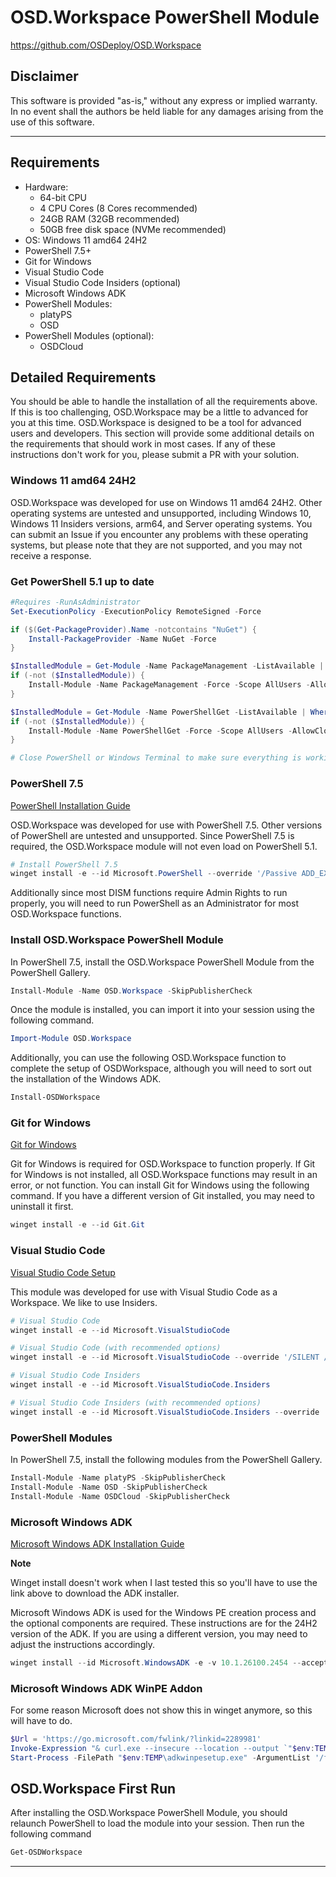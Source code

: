 # OSD.Workspace PowerShell Module
https://github.com/OSDeploy/OSD.Workspace

## Disclaimer
This software is provided "as-is," without any express or implied warranty. In no event shall the authors be held liable for any damages arising from the use of this software.

---

## Requirements

- Hardware:
  - 64-bit CPU
  - 4 CPU Cores (8 Cores recommended)
  - 24GB RAM (32GB recommended)
  - 50GB free disk space (NVMe recommended)
- OS: Windows 11 amd64 24H2
- PowerShell 7.5+
- Git for Windows
- Visual Studio Code
- Visual Studio Code Insiders (optional)
- Microsoft Windows ADK
- PowerShell Modules:
  - platyPS
  - OSD
- PowerShell Modules (optional):
  - OSDCloud


## Detailed Requirements

You should be able to handle the installation of all the requirements above. If this is too challenging, OSD.Workspace may be a little to advanced for you at this time. OSD.Workspace is designed to be a tool for advanced users and developers. This section will provide some additional details on the requirements that should work in most cases. If any of these instructions don't work for you, please submit a PR with your solution.

### Windows 11 amd64 24H2

OSD.Workspace was developed for use on Windows 11 amd64 24H2. Other operating systems are untested and unsupported, including Windows 10, Windows 11 Insiders versions, arm64, and Server operating systems. You can submit an Issue if you encounter any problems with these operating systems, but please note that they are not supported, and you may not receive a response.

### Get PowerShell 5.1 up to date

```powershell
#Requires -RunAsAdministrator
Set-ExecutionPolicy -ExecutionPolicy RemoteSigned -Force

if ($(Get-PackageProvider).Name -notcontains "NuGet") {
    Install-PackageProvider -Name NuGet -Force
}

$InstalledModule = Get-Module -Name PackageManagement -ListAvailable | Where-Object { $_.Version -ge '1.4.8.1' }
if (-not ($InstalledModule)) {
    Install-Module -Name PackageManagement -Force -Scope AllUsers -AllowClobber -SkipPublisherCheck
}

$InstalledModule = Get-Module -Name PowerShellGet -ListAvailable | Where-Object { $_.Version -ge '2.2.5'}
if (-not ($InstalledModule)) {
    Install-Module -Name PowerShellGet -Force -Scope AllUsers -AllowClobber -SkipPublisherCheck
}

# Close PowerShell or Windows Terminal to make sure everything is working fine
```

### PowerShell 7.5

[PowerShell Installation Guide](https://learn.microsoft.com/en-us/powershell/scripting/install/installing-powershell-on-windows?view=powershell-7.5)

OSD.Workspace was developed for use with PowerShell 7.5. Other versions of PowerShell are untested and unsupported. Since PowerShell 7.5 is required, the OSD.Workspace module will not even load on PowerShell 5.1.

```powershell
# Install PowerShell 7.5
winget install -e --id Microsoft.PowerShell --override '/Passive ADD_EXPLORER_CONTEXT_MENU_OPENPOWERSHELL=1 ADD_FILE_CONTEXT_MENU_RUNPOWERSHELL=1 ADD_PATH=1'
```

Additionally since most DISM functions require Admin Rights to run properly, you will need to run PowerShell as an Administrator for most OSD.Workspace functions.

### Install OSD.Workspace PowerShell Module

In PowerShell 7.5, install the OSD.Workspace PowerShell Module from the PowerShell Gallery.

```powershell
Install-Module -Name OSD.Workspace -SkipPublisherCheck
``` 

Once the module is installed, you can import it into your session using the following command.

```powershell
Import-Module OSD.Workspace
```

Additionally, you can use the following OSD.Workspace function to complete the setup of OSDWorkspace, although you will need to sort out the installation of the Windows ADK.

```powershell
Install-OSDWorkspace
```

### Git for Windows

[Git for Windows](https://gitforwindows.org/)

Git for Windows is required for OSD.Workspace to function properly. If Git for Windows is not installed, all OSD.Workspace functions may result in an error, or not function. You can install Git for Windows using the following command. If you have a different version of Git installed, you may need to uninstall it first.

```powershell
winget install -e --id Git.Git
```

### Visual Studio Code

[Visual Studio Code Setup](https://code.visualstudio.com/docs/setup/windows)

This module was developed for use with Visual Studio Code as a Workspace. We like to use Insiders.

```powershell
# Visual Studio Code
winget install -e --id Microsoft.VisualStudioCode
```

```powershell
# Visual Studio Code (with recommended options)
winget install -e --id Microsoft.VisualStudioCode --override '/SILENT /mergetasks="!runcode,addcontextmenufiles,addcontextmenufolders,associatewithfiles,addtopath"'
```

```powershell
# Visual Studio Code Insiders
winget install -e --id Microsoft.VisualStudioCode.Insiders
```

```powershell
# Visual Studio Code Insiders (with recommended options)
winget install -e --id Microsoft.VisualStudioCode.Insiders --override '/SILENT /mergetasks="!runcode,addcontextmenufiles,addcontextmenufolders,associatewithfiles,addtopath"'
```

### PowerShell Modules

In PowerShell 7.5, install the following modules from the PowerShell Gallery.

```powershell
Install-Module -Name platyPS -SkipPublisherCheck
Install-Module -Name OSD -SkipPublisherCheck
Install-Module -Name OSDCloud -SkipPublisherCheck
```

### Microsoft Windows ADK

[Microsoft Windows ADK Installation Guide](https://learn.microsoft.com/en-us/windows-hardware/get-started/adk-install)

**Note**

Winget install doesn't work when I last tested this so you'll have to use the link above to download the ADK installer.

Microsoft Windows ADK is used for the Windows PE creation process and the optional components are required. These instructions are for the 24H2 version of the ADK. If you are using a different version, you may need to adjust the instructions accordingly.

```powershell
winget install --id Microsoft.WindowsADK -e -v 10.1.26100.2454 --accept-source-agreements --accept-package-agreements --wait --override '/features OptionId.DeploymentTools OptionId.Documentation OptionId.ImagingAndConfigurationDesigner /quiet /ceip off /norestart'
```

### Microsoft Windows ADK WinPE Addon

For some reason Microsoft does not show this in winget anymore, so this will have to do.

```powershell
$Url = 'https://go.microsoft.com/fwlink/?linkid=2289981'
Invoke-Expression "& curl.exe --insecure --location --output `"$env:TEMP\adkwinpesetup.exe`" --url `"$Url`""
Start-Process -FilePath "$env:TEMP\adkwinpesetup.exe" -ArgumentList '/features', 'OptionId.WindowsPreinstallationEnvironment', '/quiet', '/ceip', 'off', '/norestart' -Wait
```

## OSD.Workspace First Run

After installing the OSD.Workspace PowerShell Module, you should relaunch PowerShell to load the module into your session. Then run the following command

```powershell
Get-OSDWorkspace
```

---
